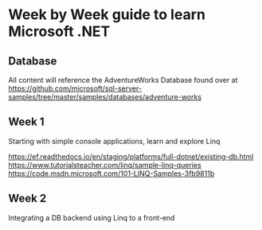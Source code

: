 # Week by Week guide to learn Microsoft .NET #

## Database ##
All content will reference the AdventureWorks Database found over at https://github.com/microsoft/sql-server-samples/tree/master/samples/databases/adventure-works


## Week 1 ##
Starting with simple console applications, learn and explore Linq

https://ef.readthedocs.io/en/staging/platforms/full-dotnet/existing-db.html
https://www.tutorialsteacher.com/linq/sample-linq-queries
https://code.msdn.microsoft.com/101-LINQ-Samples-3fb9811b

## Week 2 ##
Integrating a DB backend using Linq to a front-end

